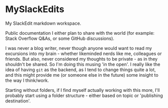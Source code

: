 # MySlackEdits
My SlackEdit markdown workspace.

Public documentation I either plan to share with the world (for example: Stack Overflow Q&As, or some GitHub discussions).

I was never a blog writer, never though anyone would want to read my excursions into my brain - whether likeminded nerds like me, colleagues or friends.
But also, never considered my thoughts to be private - as in they shouldn't be shared. So I'm doing this musing 'in the open'.
I really like the idea of having `git` as the backend, as I tend to change things quite a lot, and this might provide me (or someone else in the future) some insight to the way I think/work.

Starting without folders, if I find myself actually working with this more, I'll probably start using a folder structure - either based on topic or 'publishing destination'.
<!--stackedit_data:
eyJoaXN0b3J5IjpbMTQxMzU3ODcwXX0=
-->